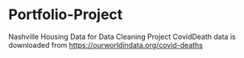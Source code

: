 # Portfolio-Project


Nashville  Housing Data for Data Cleaning Project
CovidDeath data is downloaded from https://ourworldindata.org/covid-deaths
